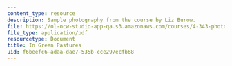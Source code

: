 ```yaml
---
content_type: resource
description: Sample photography from the course by Liz Burow.
file: https://ol-ocw-studio-app-qa.s3.amazonaws.com/courses/4-343-photography-and-related-media-fall-2002/f6beefc6adaadae7535bcce297ecfb68_burow.pdf
file_type: application/pdf
resourcetype: Document
title: In Green Pastures
uid: f6beefc6-adaa-dae7-535b-cce297ecfb68
---
```

